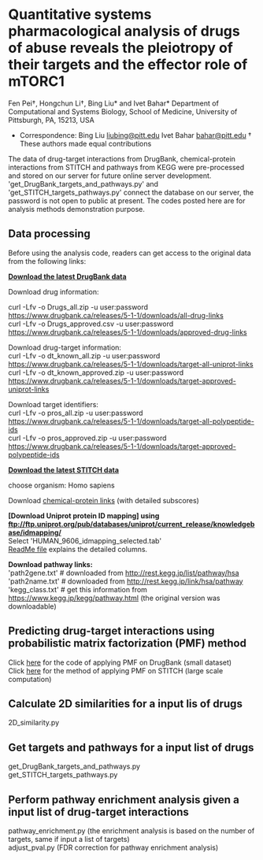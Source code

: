 # Quantitative systems pharmacological analysis of drugs of abuse reveals the pleiotropy of their targets and the effector role of mTORC1 
Fen Pei†, Hongchun Li†, Bing Liu* and Ivet Bahar*
Department of Computational and Systems Biology, School of Medicine, University of Pittsburgh, PA, 15213, USA
* Correspondence: 
Bing Liu liubing@pitt.edu 
Ivet Bahar bahar@pitt.edu
† These authors made equal contributions

The data of drug-target interactions from DrugBank, chemical-protein interactions from STITCH and pathways from KEGG were pre-processed and stored on our server for future online server development. 'get_DrugBank_targets_and_pathways.py' and 'get_STITCH_targets_pathways.py' connect the database on our server, the password is not open to public at present. The codes posted here are for analysis methods demonstration purpose.

## Data processing
Before using the analysis code, readers can get access to the original data from the following links:

**[Download the latest DrugBank data](https://www.drugbank.ca/releases/latest#external-links)**  

Download drug information:     	

curl -Lfv -o Drugs_all.zip -u user:password https://www.drugbank.ca/releases/5-1-1/downloads/all-drug-links  
curl -Lfv -o Drugs_approved.csv -u user:password https://www.drugbank.ca/releases/5-1-1/downloads/approved-drug-links  

Download drug-target information:  
curl -Lfv -o dt_known_all.zip -u user:password https://www.drugbank.ca/releases/5-1-1/downloads/target-all-uniprot-links  
curl -Lfv -o dt_known_approved.zip -u user:password https://www.drugbank.ca/releases/5-1-1/downloads/target-approved-uniprot-links  

Download target identifiers:  
curl -Lfv -o pros_all.zip -u user:password https://www.drugbank.ca/releases/5-1-1/downloads/target-all-polypeptide-ids  
curl -Lfv -o pros_approved.zip -u user:password https://www.drugbank.ca/releases/5-1-1/downloads/target-approved-polypeptide-ids  

**[Download the latest STITCH data](http://stitch.embl.de/cgi/download.pl?UserId=PDvH3yDVUJM3&sessionId=FyYYPkIIkZKS)**  

choose organism: Homo sapiens  

Download [chemical-protein links](http://stitch.embl.de/download/protein_chemical.links.detailed.v5.0/9606.protein_chemical.links.detailed.v5.0.tsv.gz) (with detailed subscores)
	
**[Download Uniprot protein ID mapping] using ftp://ftp.uniprot.org/pub/databases/uniprot/current_release/knowledgebase/idmapping/**  
Select 'HUMAN_9606_idmapping_selected.tab'  
[ReadMe file](ftp://ftp.uniprot.org/pub/databases/uniprot/current_release/knowledgebase/idmapping/README) explains the detailed columns.  

**Download pathway links:**  
'path2gene.txt' # downloaded from http://rest.kegg.jp/list/pathway/hsa  
'path2name.txt' # downloaded from http://rest.kegg.jp/link/hsa/pathway  
'kegg_class.txt' # get this information from https://www.kegg.jp/kegg/pathway.html (the original version was downloadable)  

## Predicting drug-target interactions using probabilistic matrix factorization (PMF) method  

Click [here](http://balestra1.csb.pitt.edu/static/balestraweb.zip) for the code of applying PMF on DrugBank (small dataset)   
Click [here](http://bickson.blogspot.com/2012/12/collaborative-filtering-with-graphchi.html) for the method of applying PMF on STITCH (large scale computation)   

## Calculate 2D similarities for a input lis of drugs

2D_similarity.py  

## Get targets and pathways for a input list of drugs  

get_DrugBank_targets_and_pathways.py    
get_STITCH_targets_pathways.py    

## Perform pathway enrichment analysis given a input list of drug-target interactions

pathway_enrichment.py (the enrichment analysis is based on the number of targets, same if input a list of targets)  
adjust_pval.py (FDR correction for pathway enrichment analysis)  


